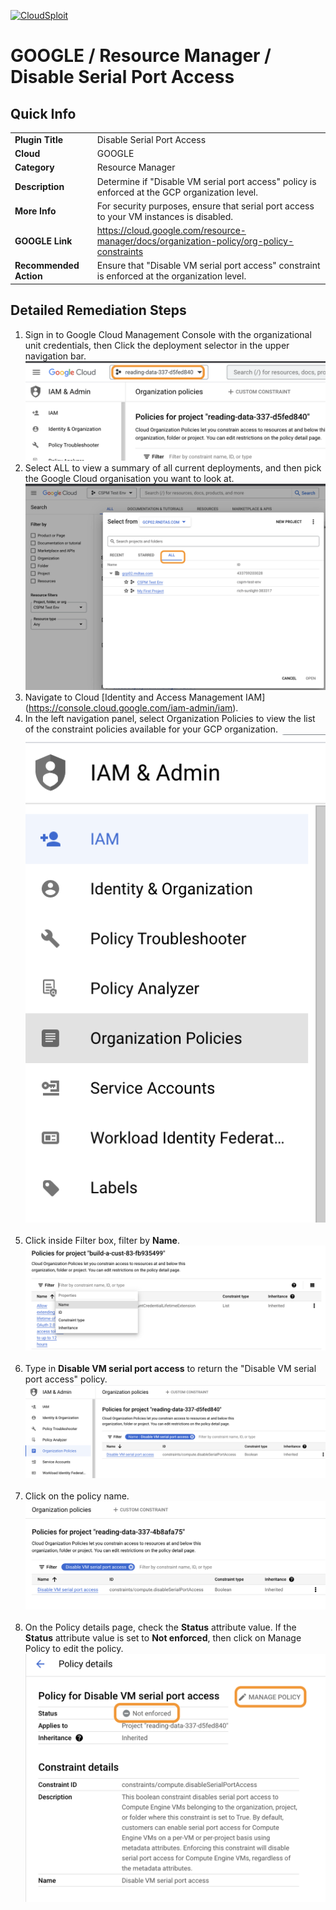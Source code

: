 [![CloudSploit](https://cloudsploit.com/img/logo-new-big-text-100.png "CloudSploit")](https://cloudsploit.com)

# GOOGLE / Resource Manager / Disable Serial Port Access

## Quick Info

| | |
|-|-|
| **Plugin Title** | Disable Serial Port Access |
| **Cloud** | GOOGLE |
| **Category** | Resource Manager |
| **Description** | Determine if "Disable VM serial port access" policy is enforced at the GCP organization level. |
| **More Info** | For security purposes, ensure that serial port access to your VM instances is disabled. |
| **GOOGLE Link** | https://cloud.google.com/resource-manager/docs/organization-policy/org-policy-constraints |
| **Recommended Action** |Ensure that \"Disable VM serial port access\" constraint is enforced at the organization level. |

## Detailed Remediation Steps
1. Sign in to Google Cloud Management Console with the organizational unit credentials, then Click the deployment selector in the upper navigation bar.</br> <img src="/resources/google/resourcemanager/disable-serial-port-access/step1.png"/></br>
2. Select ALL to view a summary of all current deployments, and then pick the Google Cloud organisation you want to look at.</br> <img src="/resources/google/resourcemanager/disable-serial-port-access/step2.png"/></br>
3. Navigate to Cloud [Identity and Access Management IAM] (https://console.cloud.google.com/iam-admin/iam).
4. In the left navigation panel, select Organization Policies to view the list of the constraint policies available for your GCP organization.</br> <img src="/resources/google/resourcemanager/disable-serial-port-access/step4.png"/></br></br>
5. Click inside Filter box, filter by **Name**. </br> <img src="/resources/google/resourcemanager/disable-serial-port-access/step5.png"/></br></br>
6. Type in **Disable VM serial port access** to return the \"Disable VM serial port access\" policy.</br> <img src="/resources/google/resourcemanager/disable-serial-port-access/step6.png"/></br></br>
7. Click on the policy name. </br> <img src="/resources/google/resourcemanager/disable-serial-port-access/step7.png"/></br></br>
8. On the Policy details page, check the **Status** attribute value. If the **Status** attribute value is set to **Not enforced**, then click on Manage Policy to edit the policy.</br> <img src="/resources/google/resourcemanager/disable-serial-port-access/step8.png"/></br>